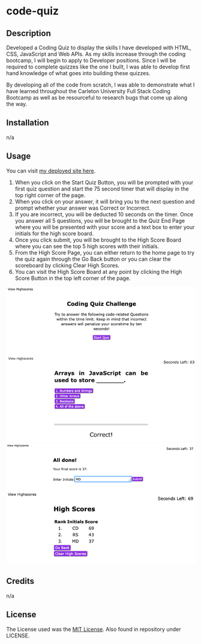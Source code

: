 # code-quiz
## Description

Developed a Coding Quiz to display the skills I have developed with HTML, CSS, JavaScript and Web APIs. As my skills increase through the coding bootcamp, I will begin to apply to Developer positions. Since I will be required to complete quizzes like the one I built, I was able to develop first hand knowledge of what goes into building these quizzes. 

By developing all of the code from scratch, I was able to demonstrate what I have learned throughout the Carleton University Full Stack Coding Bootcamp as well as be resourceful to research bugs that come up along the way. 


## Installation

n/a

## Usage

You can visit [my deployed site here](https://mdeluca13.github.io/code-quiz/).

1. When you click on the Start Quiz Button, you will be prompted with your first quiz question and start the 75 second timer that will display in the top right corner of the page. 
2. When you click on your answer, it will bring you to the next question and prompt whether your answer was Correct or Incorrect. 
3. If you are incorrect, you will be deducted 10 seconds on the timer. Once you answer all 5 questions, you will be brought to the Quiz End Page where you will be presented with your score and a text box to enter your initials for the high score board. 
4. Once you click submit, you will be brought to the High Score Board where you can see the top 5 high scores with their initials. 
5. From the High Score Page, you can either return to the home page to try the quiz again through the Go Back button or you can clear the scoreboard by clicking Clear High Scores. 
6. You can visit the High Score Board at any point by clicking the High Score Button in the top left corner of the page. 

![Code Quiz Homepage](assets/images/code-quiz-home.png)
![Question Page](assets/images/code-quiz-question.png)
![End Quiz Display](assets/images/code-quiz-end.png)
![High Score Page](assets/images/code-quiz-highscore.png)


## Credits

n/a

## License

The License used was the [MIT License](https://choosealicense.com/licenses/mit/). Also found in repository under LICENSE.